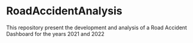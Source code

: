 # RoadAccidentAnalysis
This repository present the development and analysis of a Road Accident Dashboard for the years 2021 and 2022
